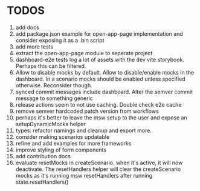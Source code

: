 # TODOS

1. add docs
1. add package.json example for open-app-page implementation and consider exposing it as a .bin script
1. add more tests
1. extract the open-app-page module to seperate project
1. dashboard-e2e tests log a lot of assets with the dev vite storybook. Perhaps this can be filtered.
1. Allow to disable mocks by default. Allow to disable/enable mocks in the dashboard.
   In a scenario mocks should be enabled unless specified otherwise. Reconsider though.
1. synced commit messages include dashboard. Alter the semver commit message to something generic
1. release actions seem to not use caching. Double check e2e cache
1. remove semver hardcoded patch version from workflows
1. perhaps it's better to leave the msw setup to the user and expose an setupDynamicMocks helper
1. types: refactor namings and cleanup and export more.
1. consider making scenarios updatable
1. refine and add examples for more frameworks
1. improve styling of form components
1. add contribution docs
1. evaluate resetMocks in createScenario. when it's active, it will now deactivate. The resetHandlers helper will clear the createScenario mocks
   as it's running msw resetHandlers after running state.resetHandlers()
